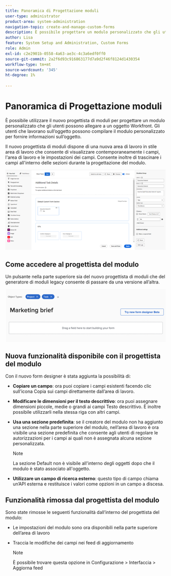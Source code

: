 ```yaml
---
title: Panoramica di Progettazione moduli
user-type: administrator
product-area: system-administration
navigation-topic: create-and-manage-custom-forms
description: È possibile progettare un modulo personalizzato che gli utenti possono allegare a un oggetto Workfront. Gli utenti che lavorano sull’oggetto possono compilare il modulo personalizzato per fornire informazioni sull’oggetto.
author: Lisa
feature: System Setup and Administration, Custom Forms
role: Admin
exl-id: c2e2901b-0558-4a63-ae3c-4c3a6edf0ff0
source-git-commit: 2a2f6d93c916863177d7a9d2f46f8124d1430354
workflow-type: tm+mt
source-wordcount: '345'
ht-degree: 1%

---
```


# Panoramica di Progettazione moduli

È possibile utilizzare il nuovo progettista di moduli per progettare un modulo personalizzato che gli utenti possono allegare a un oggetto Workfront. Gli utenti che lavorano sull’oggetto possono compilare il modulo personalizzato per fornire informazioni sull’oggetto.

Il nuovo progettista di moduli dispone di una nuova area di lavoro in stile area di lavoro che consente di visualizzare contemporaneamente i campi, l&#39;area di lavoro e le impostazioni dei campi. Consente inoltre di trascinare i campi all&#39;interno delle sezioni durante la progettazione del modulo.

![Progettazione moduli di esempio](assets/form-designer-example.png)

## Come accedere al progettista del modulo

Un pulsante nella parte superiore sia del nuovo progettista di moduli che del generatore di moduli legacy consente di passare da una versione all’altra.

![Passa a nuovo progettista modulo](assets/switch-views.png)

## Nuova funzionalità disponibile con il progettista del modulo

Con il nuovo form designer è stata aggiunta la possibilità di:

* **Copiare un campo**: ora puoi copiare i campi esistenti facendo clic sull’icona Copia sui campi direttamente dall’area di lavoro.

* **Modificare le dimensioni per il testo descrittivo**: ora puoi assegnare dimensioni piccole, medie o grandi ai campi Testo descrittivo. È inoltre possibile utilizzarli nella stessa riga con altri campi.

* **Usa una sezione predefinita**: se il creatore del modulo non ha aggiunto una sezione nella parte superiore del modulo, nell’area di lavoro è ora visibile una sezione predefinita che consente agli utenti di regolare le autorizzazioni per i campi ai quali non è assegnata alcuna sezione personalizzata.

  >[!NOTE]
  >
  >La sezione Default non è visibile all&#39;interno degli oggetti dopo che il modulo è stato associato all&#39;oggetto.

* **Utilizzare un campo di ricerca esterno**: questo tipo di campo chiama un’API esterna e restituisce i valori come opzioni in un campo a discesa.

## Funzionalità rimossa dal progettista del modulo

Sono state rimosse le seguenti funzionalità dall’interno del progettista del modulo:

* Le impostazioni del modulo sono ora disponibili nella parte superiore dell’area di lavoro

* Traccia le modifiche dei campi nei feed di aggiornamento

  >[!NOTE]
  >
  >È possibile trovare questa opzione in Configurazione > Interfaccia > Aggiorna feed

